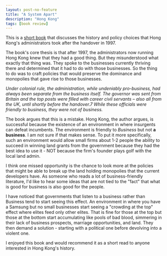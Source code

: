 ```yaml
---
layout: post-no-feature
title: "A System Apart"
description: "Hong Kong"
tags: [book review]
---
```


This is a [short book](https://www.goodreads.com/book/show/35855486-a-system-apart) that discusses the history and policy choices that Hong Kong's administrators took after the handover in 1997. 

The book's core thesis is that after 1997, the administrators now running Hong Kong knew that they had a good thing. But they misunderstood what exactly that thing was. They spoke to the businesses currently thriving there and determined that it had to do with those businesses. So the thing to do was to craft policies that would preserve the dominance and monopolies that gave rise to those businesses. 

*Under colonial rule, the administration, while undeniably pro-business, had always been separate from the business itself. The governor was sent from Britain and the top posts were filled with career civil servants – also all from the UK, until shortly before the handover.7 While these officials were friendly to business, they were not of business.*

The book argues that this is a mistake. Hong Kong, the author argues, is successful because the existence of an environment in where insurgents can defeat incumbents. The environment is friendly to *Business* but not **a business**. I am not sure if that makes sense. To put it more specifically, such an environment would allow small firms about 1-2 people the ability to succeed in winning land grants from the government because they had the best idea to use it - NOT because the firm's founder plays golf with the local land admin.

I think one missed opportunity is the chance to look more at the policies that might be able to break up the land holding monopolies that the current developers have. As someone who reads a lot of business-friendly literature, I'd like to hear some ideas that are not tied to the "fact" that what is good for business is also good for the people. 

I have noticed that governments that listen to a business rather than Business tend to start seeing this effect. An environment in where you have a Samsung but no small businesses start seeing a "crowding at the top" effect where elites feed only other elites. That is fine for those at the top but those at the bottom start accumulating like pools of bad blood, simmering in their lack of business prospects, marriage opportunities, and land. They then demand a solution - starting with a political one before devolving into a violent one. 

I enjoyed this book and would recommend it as a short read to anyone interested in Hong Kong's history.